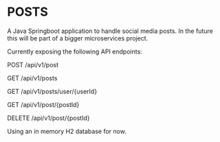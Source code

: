 # POSTS

A Java Springboot application to handle social media posts. 
In the future this will be part of a bigger microservices project. 

Currently exposing the following API endpoints:

POST /api/v1/post

GET /api/v1/posts

GET /api/v1/posts/user/{userId}

GET /api/v1/post/{postId}

DELETE /api/v1/post/{postId}

Using an in memory H2 database for now.
